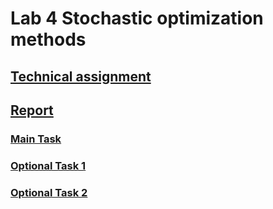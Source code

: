 # Lab 4 Stochastic optimization methods

## [Technical assignment](techas.pdf)
## [Report](report.pdf)

### [Main Task](notebooks/Simulated-Annealing.ipynb)
### [Optional Task 1](notebooks/CMA_ES.ipynb)
### [Optional Task 2](notebooks/GA_OneMax.ipynb)
